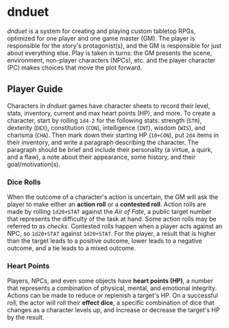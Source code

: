 # dnduet

_dnduet_ is a system for creating and playing custom tabletop RPGs, optimized for one player and one game master (GM). The player is responsible for the story's protagonist(s), and the GM is responsible for just about everything else. Play is taken in turns: the GM presents the scene, environment, non-player characters (NPCs), etc. and the player character (PC) makes choices that move the plot forward.

## Player Guide

Characters in _dnduet_ games have character sheets to record their level, stats, inventory, current and max heart points (HP), and more. To create a character, start by rolling `1d4-2` for the following stats: strength (`STR`), dexterity (`DEX`), constitution (`CON`), intelligence (`INT`), wisdom (`WIS`), and charisma (`CHA`). Then mark down their starting HP (`10+CON`), put `2d4` items in their inventory, and write a paragraph describing the character. The paragraph should be brief and include their personality (a virtue, a quirk, and a flaw), a note about their appearance, some history, and their goal/motivation(s).

### Dice Rolls

When the outcome of a character's action is uncertain, the GM will ask the player to make either an **action roll** or a **contested roll**. Action rolls are made by rolling `1d20+STAT` against the _Air of Fate_, a public target number that represents the difficulty of the task at hand. Some action rolls may be referred to as _checks_. Contested rolls happen when a player acts against an NPC, so `1d20+STAT` against `1d20+STAT`. For the player, a result that is higher than the target leads to a positive outcome, lower leads to a negative outcome, and a tie leads to a mixed outcome.

### Heart Points

Players, NPCs, and even some objects have **heart points (HP)**, a number that represents a combination of physical, mental, and emotional integrity. Actions can be made to reduce or replenish a target's HP. On a successful roll, the actor will roll their **effect dice**, a specific combination of dice that changes as a character levels up, and increase or decrease the target's HP by the result.
